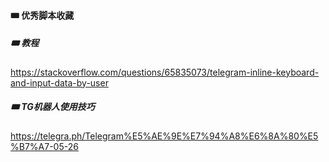 #### 🎟 优秀脚本收藏

##### 🎟 教程
https://stackoverflow.com/questions/65835073/telegram-inline-keyboard-and-input-data-by-user

##### 🎟 TG机器人使用技巧
https://telegra.ph/Telegram%E5%AE%9E%E7%94%A8%E6%8A%80%E5%B7%A7-05-26